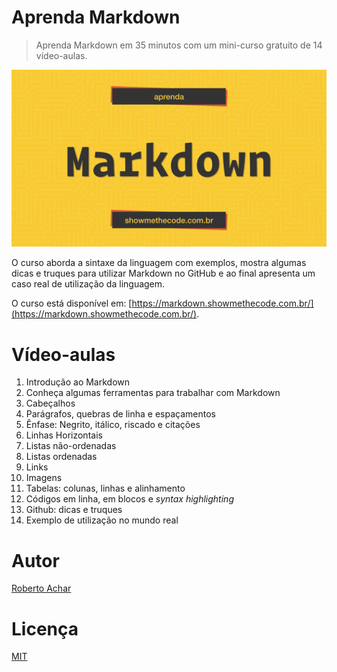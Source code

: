 # Aprenda Markdown

> Aprenda Markdown em 35 minutos com um mini-curso gratuito de 14 vídeo-aulas.

![Preview](/preview/preview.png)

O curso aborda a sintaxe da linguagem com exemplos, mostra algumas dicas e truques para utilizar Markdown no GitHub e ao final apresenta um caso real de utilização da linguagem.

O curso está disponível em: [https://markdown.showmethecode.com.br/](https://markdown.showmethecode.com.br/).

# Vídeo-aulas

1. Introdução ao Markdown
2. Conheça algumas ferramentas para trabalhar com Markdown
3. Cabeçalhos
4. Parágrafos, quebras de linha e espaçamentos
5. Ênfase: Negrito, itálico, riscado e citações
6. Linhas Horizontais
7. Listas não-ordenadas
8. Listas ordenadas
9. Links
10. Imagens
11. Tabelas: colunas, linhas e alinhamento
12. Códigos em linha, em blocos e _syntax highlighting_
13. Github: dicas e truques
14. Exemplo de utilização no mundo real

# Autor
[Roberto Achar](https://twitter.com/robertoachar)

# Licença
[MIT](https://github.com/robertoachar/Aprenda-Markdown/blob/master/LICENSE)
